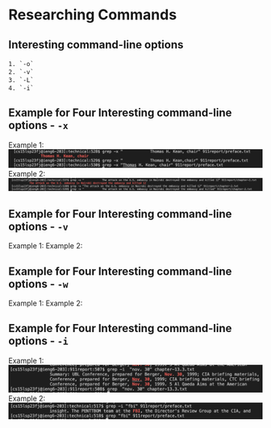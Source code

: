 # Researching Commands


## Interesting command-line options

```
1. `-o`
2. `-v`
3. `-L`
4. `-i`
```

## Example for Four Interesting command-line options - `-x`
Example 1: 
![Image](33.png)
Example 2:
![Image](34.png)
## Example for Four Interesting command-line options - `-v`
Example 1:
Example 2:
## Example for Four Interesting command-line options - `-w`
Example 1:
Example 2:
## Example for Four Interesting command-line options - `-i`
Example 1:
![Image](31.png)
Example 2:
![Image](32.png)
